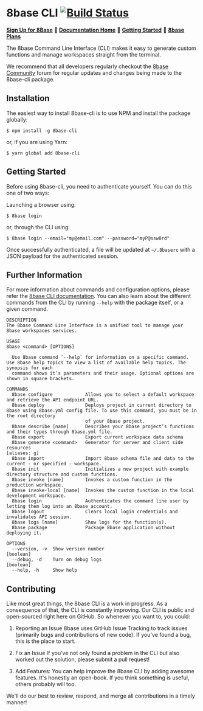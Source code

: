 # 8base CLI  [![Build Status](https://travis-ci.org/8base/cli.svg?branch=master)](https://travis-ci.org/8base/cli)

[**Sign Up for 8Base**](https://app.8base.com)	🤘	[**Documentation Home**](https://docs.8base.com)	📑	[**Getting Started**](https://docs.8base.com/projects/backend/getting-started)	🚀	[**8base Plans**](https://www.8base.com/pricing)

The 8base Command Line Interface (CLI) makes it easy to generate custom functions and manage workspaces straight from the terminal.

We recommend that all developers regularly checkout the [8base Community](https://community.8base.com) forum for regular updates and changes being made to the 8base-cli package.

## Installation
The easiest way to install 8base-cli is to use NPM and install the package globally:

```shell
$ npm install -g 8base-cli
```

or, if you are using Yarn:

```shell
$ yarn global add 8base-cli
```

## Getting Started
Before using 8base-cli, you need to authenticate yourself. You can do this one of two ways:

Launching a browser using:

```shell
$ 8base login
```

or, through the CLI using:

```shell
$ 8base login --email="my@email.com" --password="myP@ssw0rd"
```

Once successfully authenticated, a file will be updated at `~/.8baserc` with a JSON payload for the authenticated session.

## Further Information
For more information about commands and configuration options, please refer the [8base CLI documentation](https://docs.8base.com/projects/backend/development-tools/cli). You can also learn about the different commands from the CLI by running `--help` with the package itself, or a given command.

```
DESCRIPTION
The 8base Command Line Interface is a unified tool to manage your 8base workspaces services.

USAGE
8base <command> [OPTIONS]

  Use 8base command `--help` for information on a specific command. Use 8base help topics to view a list of available help topics. The synopsis for each
  command shows it’s parameters and their usage. Optional options are shown in square brackets.

COMMANDS
  8base configure            Allows you to select a default workspace and retrieve the API endpoint URL.
  8base deploy               Deploys project in current directory to 8base using 8base.yml config file. To use this command, you must be in the root directory
                             of your 8base project.
  8base describe [name]      Describes your 8base project’s functions and their types through 8base.yml file.
  8base export               Export current workspace data schema
  8base generate <command>   Generator for server and client side resources                                                                       [aliases: g]
  8base import               Import 8base schema file and data to the current - or specified - workspace.
  8base init                 Initializes a new project with example directory structure and custom functions.
  8base invoke [name]        Invokes a custom function in the production workspace.
  8base invoke-local [name]  Invokes the custom function in the local development workspace.
  8base login                Authenticates the command line user by letting them log into an 8base account.
  8base logout               Clears local login credentials and invalidates API session.
  8base logs [name]          Show logs for the function(s).
  8base package              Package 8base application without deploying it.

OPTIONS
  --version, -v  Show version number                                                                                                                 [boolean]
  --debug, -d    Turn on debug logs                                                                                                                  [boolean]
  --help, -h     Show help
```

## Contributing
Like most great things, the 8base CLI is a work in progress. As a consequence of that, the CLI is constantly improving. Our CLI is public and open-sourced right here on GitHub. So whenever you want to, you could:

1. Reporting an Issue
8base uses GitHub Issue Tracking to track issues (primarily bugs and contributions of new code). If you've found a bug, this is the place to start.

2. Fix an Issue
If you've not only found a problem in the CLI but also worked out the solution, please submit a pull request!

3. Add Features:
You can help improve the 8base CLI by adding awesome features. It's honestly an open-book. If you think something is useful, others probably will too.

We'll do our best to review, respond, and merge all contributions in a timely manner!
